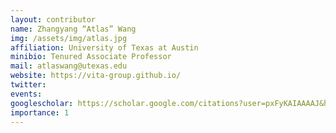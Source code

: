 ```yaml
---
layout: contributor
name: Zhangyang “Atlas” Wang
img: /assets/img/atlas.jpg
affiliation: University of Texas at Austin
minibio: Tenured Associate Professor
mail: atlaswang@utexas.edu
website: https://vita-group.github.io/
twitter: 
events: 
googlescholar: https://scholar.google.com/citations?user=pxFyKAIAAAAJ&hl=en
importance: 1
---
```

